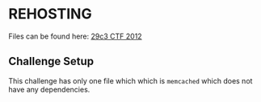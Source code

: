 # REHOSTING

Files can be found here: [29c3 CTF 2012](https://shell-storm.org/repo/CTF/29c3/Exploitation/memcached/)

## Challenge Setup
This challenge has only one file which which is `memcached` which does not have any dependencies.